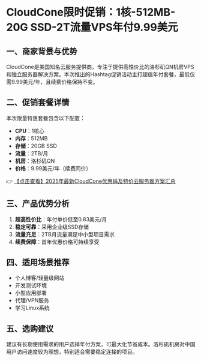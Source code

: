 # CloudCone限时促销：1核-512MB-20G SSD-2T流量VPS年付9.99美元

## 一、商家背景与优势

CloudCone是美国知名云服务提供商，专注于提供高性价比的洛杉矶QN机房VPS和独立服务器解决方案。本次推出的Hashtag促销活动主打超值年付套餐，最低仅需9.99美元/年，且续费价格保持不变。

## 二、促销套餐详情

本次限量特惠套餐包含以下配置：
- **CPU**：1核心
- **内存**：512MB
- **存储**：20GB SSD
- **流量**：2TB/月
- **机房**：洛杉矶QN
- **价格**：9.99美元/年（续费同价）

👉 [【点击查看】2025年最新CloudCone优惠码及特价云服务器方案汇总](https://bit.ly/Cloudcone)

## 三、产品优势分析

1. **超高性价比**：年付单价低至0.83美元/月
2. **稳定可靠**：采用企业级SSD存储
3. **流量充足**：2TB月流量满足中小型项目需求
4. **续费保障**：首年优惠价格可持续享受

## 四、适用场景推荐

- 个人博客/轻量级网站
- 开发测试环境
- 小型应用部署
- 代理/VPN服务
- 学习Linux系统

## 五、选购建议

建议有长期使用需求的用户选择年付方案，可最大化节省成本。洛杉矶机房对中国用户访问速度较为理想，特别适合需要稳定连接的项目。